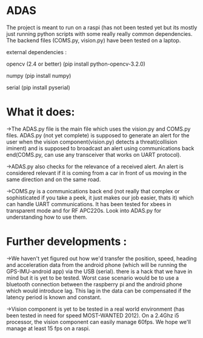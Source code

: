 # ADAS
The project is meant to run on a raspi (has not been tested yet but its mostly just running python scripts with some really really common dependencies. The backend files (COMS.py, vision.py) have been tested on a laptop. 

external dependencies : 

opencv (2.4 or better) (pip install python-opencv-3.2.0)

numpy (pip install numpy)

serial (pip install pyserial)

# What it does:
->The ADAS.py file is the main file which uses the vision.py and COMS.py files. 
ADAS.py (not yet complete) is supposed to generate an alert for the user when the vision component(vision.py) detects a threat(collision iminent) and is supposed to broadcast an alert using communications back end(COMS.py, can use any transceiver that works on UART protocol). 

->ADAS.py also checks for the relevance of a received alert. An alert is considered relevant if it is coming from a car in front of us moving in the same direction and on the same road. 

->COMS.py is a communications back end (not really that complex or sophisticated if you take a peek, it just makes our job easier, thats it) which can handle UART communications. It has been tested for xbees in transparent mode and for RF APC220s. Look into ADAS.py for understanding how to use them.

# Further developments : 

->We haven't yet figured out how we'd transfer the position, speed, heading and acceleration data from the android phone (which will be running the GPS-IMU-android app) via the USB (serial). there is a hack that we have in mind but it is yet to be tested. Worst case scenario would be to use a bluetooth connection between the raspberry pi and the android phone which would introduce lag. This lag in the data can be compensated if the latency period is known and constant.

->Vision component is yet to be tested in a real world environment (has been tested in need for speed MOST-WANTED 2012). On a 2.4Ghz i5 processor, the vision component can easily manage 60fps. We hope we'll manage at least 15 fps on a raspi.
 
